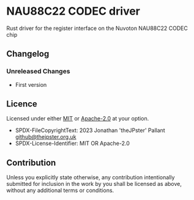 # NAU88C22 CODEC driver

Rust driver for the register interface on the Nuvoton NAU88C22 CODEC chip

## Changelog

### Unreleased Changes

* First version

## Licence

Licensed under either [MIT](./LICENSES/MIT.txt) or
[Apache-2.0](./LICENSES/APACHE-2.0.txt) at your option.

* SPDX-FileCopyrightText: 2023 Jonathan 'theJPster' Pallant <github@thejpster.org.uk>
* SPDX-License-Identifier: MIT OR Apache-2.0

## Contribution

Unless you explicitly state otherwise, any contribution intentionally submitted
for inclusion in the work by you shall be licensed as above, without any
additional terms or conditions.
